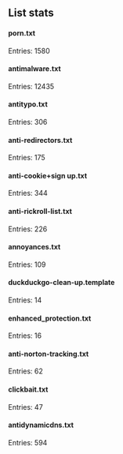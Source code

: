 ## List stats
#### porn.txt
Entries: 1580 <br> 
#### antimalware.txt
Entries: 12435 <br> 
#### antitypo.txt
Entries: 306 <br> 
#### anti-redirectors.txt
Entries: 175 <br> 
#### anti-cookie+sign up.txt
Entries: 344 <br> 
#### anti-rickroll-list.txt
Entries: 226 <br> 
#### annoyances.txt
Entries: 109 <br> 
#### duckduckgo-clean-up.template
Entries: 14 <br> 
#### enhanced_protection.txt
Entries: 16 <br> 
#### anti-norton-tracking.txt
Entries: 62 <br> 
#### clickbait.txt
Entries: 47 <br> 
#### antidynamicdns.txt
Entries: 594 <br> 
